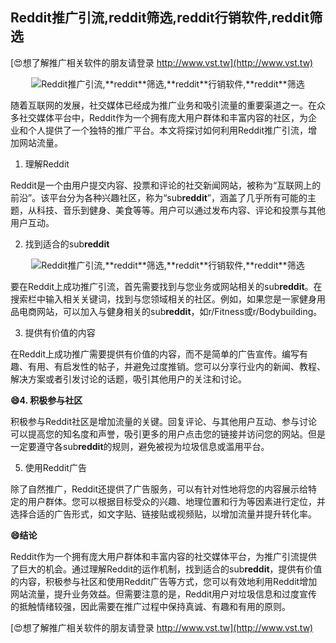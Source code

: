 ## **Reddit推广引流,**reddit**筛选,**reddit**行销软件,**reddit**筛选**

[😍想了解推广相关软件的朋友请登录 http://www.vst.tw](http://www.vst.tw)

 <center><img src="https://vst.tw/MP4/tuiguang/png/5.png" alt="Reddit推广引流,**reddit**筛选,**reddit**行销软件,**reddit**筛选"></center>

随着互联网的发展，社交媒体已经成为推广业务和吸引流量的重要渠道之一。在众多社交媒体平台中，Reddit作为一个拥有庞大用户群体和丰富内容的社区，为企业和个人提供了一个独特的推广平台。本文将探讨如何利用Reddit推广引流，增加网站流量。

1. 理解Reddit

Reddit是一个由用户提交内容、投票和评论的社交新闻网站，被称为“互联网上的前沿”。该平台分为各种兴趣社区，称为“sub**reddit**”，涵盖了几乎所有可能的主题，从科技、音乐到健身、美食等等。用户可以通过发布内容、评论和投票与其他用户互动。

2. 找到适合的sub**reddit**

 <center><img src="https://vst.tw/MP4/tuiguang/png/1.png" alt="Reddit推广引流,**reddit**筛选,**reddit**行销软件,**reddit**筛选"></center>

要在Reddit上成功推广引流，首先需要找到与您业务或网站相关的sub**reddit**。在搜索栏中输入相关关键词，找到与您领域相关的社区。例如，如果您是一家健身用品电商网站，可以加入与健身相关的sub**reddit**，如r/Fitness或r/Bodybuilding。

3. 提供有价值的内容

在Reddit上成功推广需要提供有价值的内容，而不是简单的广告宣传。编写有趣、有用、有启发性的帖子，并避免过度推销。您可以分享行业内的新闻、教程、解决方案或者引发讨论的话题，吸引其他用户的关注和讨论。

**😄4. 积极参与社区**

积极参与Reddit社区是增加流量的关键。回复评论、与其他用户互动、参与讨论可以提高您的知名度和声誉，吸引更多的用户点击您的链接并访问您的网站。但是一定要遵守各sub**reddit**的规则，避免被视为垃圾信息或滥用平台。

5. 使用Reddit广告

除了自然推广，Reddit还提供了广告服务，可以有针对性地将您的内容展示给特定的用户群体。您可以根据目标受众的兴趣、地理位置和行为等因素进行定位，并选择合适的广告形式，如文字贴、链接贴或视频贴，以增加流量并提升转化率。

**😄结论**

Reddit作为一个拥有庞大用户群体和丰富内容的社交媒体平台，为推广引流提供了巨大的机会。通过理解Reddit的运作机制，找到适合的sub**reddit**，提供有价值的内容，积极参与社区和使用Reddit广告等方式，您可以有效地利用Reddit增加网站流量，提升业务效益。但需要注意的是，Reddit用户对垃圾信息和过度宣传的抵触情绪较强，因此需要在推广过程中保持真诚、有趣和有用的原则。

[😍想了解推广相关软件的朋友请登录 http://www.vst.tw](http://www.vst.tw)



